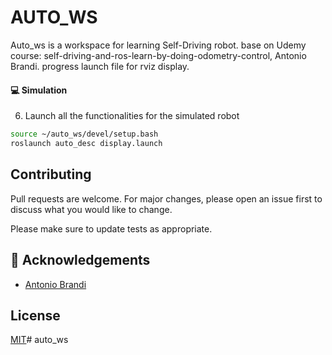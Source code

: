 # AUTO_WS

Auto_ws is a workspace for learning Self-Driving robot.
base on Udemy course: self-driving-and-ros-learn-by-doing-odometry-control, Antonio Brandi.
progress launch file for rviz display.

#### :computer: Simulation

6. Launch all the functionalities for the simulated robot
```sh
source ~/auto_ws/devel/setup.bash
roslaunch auto_desc display.launch
```

## Contributing

Pull requests are welcome. For major changes, please open an issue first
to discuss what you would like to change.

Please make sure to update tests as appropriate.

## :star2: Acknowledgements
* [Antonio Brandi](https://github.com/AntoBrandi/Bumper-Bot/tree/main)

## License
[MIT](https://choosealicense.com/licenses/mit/)# auto_ws